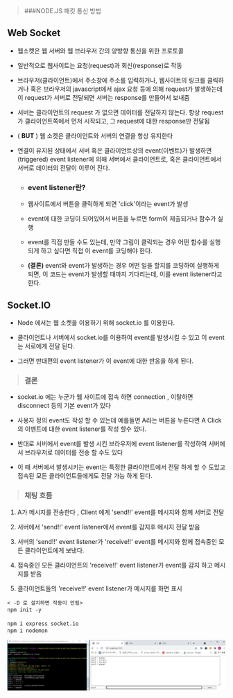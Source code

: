 > ###NODE.JS 패킷 통신 방법

## Web Socket 

- 웹소켓은 웹 서버와 웹 브라우저 간의 양방향 통신을 위한 프로토콜


- 일반적으로 웹사이트는 요청(request)과 회신(response)로 작동


- 브라우저(클라이언트)에서 주소창에 주소를 입력하거나, 웹사이트의 링크를 클릭하거나 혹은 브라우저의 javascript에서 ajax 요청 등에 의해 request가 발생하는데 이 request가 서버로 전달되면 서버는 response를 만들어서 보내줌


- 서버는 클라이언트의 request 가 없으면 데이터를 전달하지 않는다. 항상 request가 클라이언트쪽에서 먼저 시작되고, 그 request에 대한 response만 전달됨


- ( **BUT** )  웹 소켓은 클라이언트와 서버의 연결을 항상 유지한다


-   연결이 유지된 상태에서 서버 혹은 클라이언트상의 event(이벤트)가 발생하면(triggered) event listener에 의해 서버에서 클라이언트로, 혹은 클라이언트에서 서버로 데이터의 전달이 이루어 진다.

    +   ### event listener란?
    
    - 웹사이트에서 버튼을 클릭하게 되면 'click'이라는 event가 발생
    
    -  event에 대한 코딩이 되어있어서 버튼을 누르면 form이 제출되거나 함수가 실행
    
    - event를 직접 만들 수도 있는데, 만약 그림이 클릭되는 경우 어떤 함수를 실행되게 하고 싶다면 직접 이 event를 코딩해야 한다.
    
    - **(결론)** event와 event가 발생하는 경우 어떤 일을 할지를 코딩하여 실행하게 되면, 이 코드는 event가 발생할 때까지 기다리는데, 이를 event listener라고 한다.


## Socket.IO

- Node 에서는 웹 소켓을 이용하기 위해 socket.io 를 이용한다.

- 클라이언트나 서버에서 socket.io를 이용하여 event를 발생시킬 수 있고 이 event는 서로에게 전달 된다.

- 그러면 반대편의 event listener가 이 event에 대한 반응을 하게 된다.

> ### 결론

- socket.io 에는 누군가 웹 사이트에 접속 하면 connection , 이탈하면 disconnect
등의 기본 event가 있다 
  
  
- 사용자 정의 event도 작성 할 수 있는데 예를들면 A라는 버튼을 누른다면 A Click의 이벤트에 대한 event listener를 작성 할수 있다.


- 반대로 서버에서 event를 발생 시킨 브라우저에 event listener를 작성하여 서버에서 브라우저로 데이터를 전송 할 수도 있다


- 이 때 서버에서 발생시키는 event는 특정한 클라이언트에서 전달 하게 할 수 도있고 접속된 모든 클라이언트들에게도 전달 가능 하게 된다.

 
> ### 채팅 흐름

1. A가 메시지를 전송한다 , Client 에게 'send!!' event를 메시지와 함께 서버로 전달

2. 서버에서 'send!!' event listener에서 event를 감지후 메시지 전달 받음

3. 서버의 'send!!' event listener가 'receive!!' event를 메시지와 함께 접속중인 모든 클라이언트에게 보낸다.

4. 접속중인 모든 클라이언트의 'receive!!' event listener가 event를 감지 하고 메시지를 받음

5. 클라이언트들의 'receive!!' event listener가 메시지를 화면 표시


```
< -D 로 설치하면 작동이 안됨> 
npm init -y

npm i express socket.io
npm i nodemon
```

![ezchat01](ezchat01.JPG)
